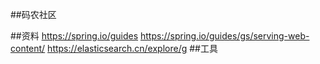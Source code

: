##码农社区

##资料
https://spring.io/guides
https://spring.io/guides/gs/serving-web-content/
https://elasticsearch.cn/explore/g
##工具